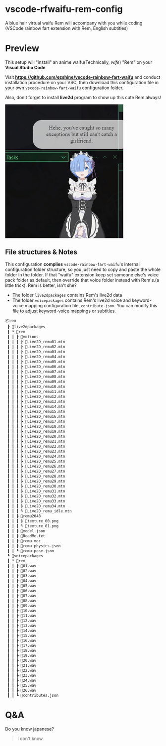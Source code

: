# vscode-rfwaifu-rem-config
A blue hair virtual waifu Rem will accompany with you while coding (VSCode rainbow fart extension with Rem, English subtitles)

# Preview
This setup will "install" an anime waifu(Technically, _wife_) "Rem" on your **Visual Studio Code**

Visit **https://github.com/ezshine/vscode-rainbow-fart-waifu** and conduct installation procedure on your VSC, then download this configuration file in your own `vscode-rainbow-fart-waifu` configuration folder.

Also, don't forget to install **live2d** program to show up this cute Rem always!

![example](example.png)

## File structures & Notes
This configuration **complies** `vscode-rainbow-fart-waifu`'s internal configuration folder structure, so you just need to copy and paste the whole folder in the folder. If that "waifu" extension keep set someone else's voice pack folder as default, then override that voice folder instead with Rem's.(a little trick). Rem is better, isn't she?

- The folder `live2dpackages` contains Rem's live2d data
- The folder `voicepackages` contains Rem's live2d voice and keyword-voice mapping configuration file, `contribute.json`. You can modify this file to adjust keyword-voice mappings or subtitles.
```
📦rem
 ┣ 📂live2dpackages
 ┃ ┗ 📂rem
 ┃ ┃ ┣ 📂motions
 ┃ ┃ ┃ ┣ 📜Live2D_remu01.mtn
 ┃ ┃ ┃ ┣ 📜Live2D_remu02.mtn
 ┃ ┃ ┃ ┣ 📜Live2D_remu03.mtn
 ┃ ┃ ┃ ┣ 📜Live2D_remu04.mtn
 ┃ ┃ ┃ ┣ 📜Live2D_remu05.mtn
 ┃ ┃ ┃ ┣ 📜Live2D_remu06.mtn
 ┃ ┃ ┃ ┣ 📜Live2D_remu07.mtn
 ┃ ┃ ┃ ┣ 📜Live2D_remu08.mtn
 ┃ ┃ ┃ ┣ 📜Live2D_remu09.mtn
 ┃ ┃ ┃ ┣ 📜Live2D_remu10.mtn
 ┃ ┃ ┃ ┣ 📜Live2D_remu11.mtn
 ┃ ┃ ┃ ┣ 📜Live2D_remu12.mtn
 ┃ ┃ ┃ ┣ 📜Live2D_remu13.mtn
 ┃ ┃ ┃ ┣ 📜Live2D_remu14.mtn
 ┃ ┃ ┃ ┣ 📜Live2D_remu15.mtn
 ┃ ┃ ┃ ┣ 📜Live2D_remu16.mtn
 ┃ ┃ ┃ ┣ 📜Live2D_remu17.mtn
 ┃ ┃ ┃ ┣ 📜Live2D_remu18.mtn
 ┃ ┃ ┃ ┣ 📜Live2D_remu19.mtn
 ┃ ┃ ┃ ┣ 📜Live2D_remu20.mtn
 ┃ ┃ ┃ ┣ 📜Live2D_remu21.mtn
 ┃ ┃ ┃ ┣ 📜Live2D_remu22.mtn
 ┃ ┃ ┃ ┣ 📜Live2D_remu23.mtn
 ┃ ┃ ┃ ┣ 📜Live2D_remu24.mtn
 ┃ ┃ ┃ ┣ 📜Live2D_remu25.mtn
 ┃ ┃ ┃ ┣ 📜Live2D_remu26.mtn
 ┃ ┃ ┃ ┣ 📜Live2D_remu27.mtn
 ┃ ┃ ┃ ┣ 📜Live2D_remu28.mtn
 ┃ ┃ ┃ ┣ 📜Live2D_remu29.mtn
 ┃ ┃ ┃ ┣ 📜Live2D_remu30.mtn
 ┃ ┃ ┃ ┣ 📜Live2D_remu31.mtn
 ┃ ┃ ┃ ┣ 📜Live2D_remu32.mtn
 ┃ ┃ ┃ ┣ 📜Live2D_remu33.mtn
 ┃ ┃ ┃ ┣ 📜Live2D_remu34.mtn
 ┃ ┃ ┃ ┗ 📜Live2D_remu_idle.mtn
 ┃ ┃ ┣ 📂remu2048
 ┃ ┃ ┃ ┣ 📜texture_00.png
 ┃ ┃ ┃ ┗ 📜texture_01.png
 ┃ ┃ ┣ 📜model.json
 ┃ ┃ ┣ 📜ReadMe.txt
 ┃ ┃ ┣ 📜remu.moc
 ┃ ┃ ┣ 📜remu.physics.json
 ┃ ┃ ┗ 📜remu.pose.json
 ┗ 📂voicepackages
 ┃ ┗ 📂rem
 ┃ ┃ ┣ 📜01.wav
 ┃ ┃ ┣ 📜02.wav
 ┃ ┃ ┣ 📜03.wav
 ┃ ┃ ┣ 📜04.wav
 ┃ ┃ ┣ 📜05.wav
 ┃ ┃ ┣ 📜06.wav
 ┃ ┃ ┣ 📜07.wav
 ┃ ┃ ┣ 📜08.wav
 ┃ ┃ ┣ 📜09.wav
 ┃ ┃ ┣ 📜10.wav
 ┃ ┃ ┣ 📜11.wav
 ┃ ┃ ┣ 📜12.wav
 ┃ ┃ ┣ 📜13.wav
 ┃ ┃ ┣ 📜14.wav
 ┃ ┃ ┣ 📜15.wav
 ┃ ┃ ┣ 📜16.wav
 ┃ ┃ ┣ 📜17.wav
 ┃ ┃ ┣ 📜18.wav
 ┃ ┃ ┣ 📜19.wav
 ┃ ┃ ┣ 📜20.wav
 ┃ ┃ ┣ 📜21.wav
 ┃ ┃ ┣ 📜22.wav
 ┃ ┃ ┣ 📜23.wav
 ┃ ┃ ┣ 📜24.wav
 ┃ ┃ ┣ 📜25.wav
 ┃ ┃ ┣ 📜26.wav
 ┃ ┃ ┗ 📜contributes.json
 ```

# Q&A
Do you know japanese?
> I don't know.